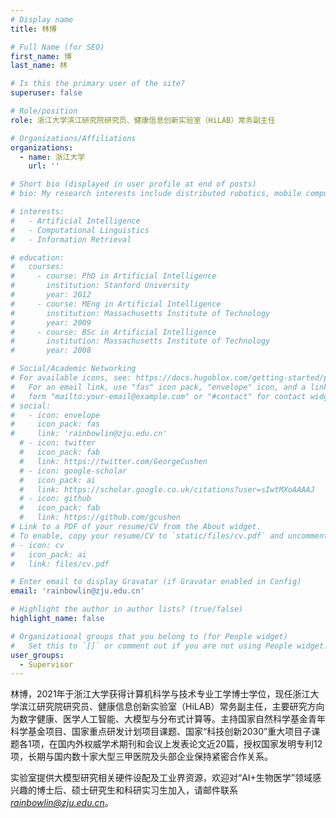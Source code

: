 ```yaml
---
# Display name
title: 林博

# Full Name (for SEO)
first_name: 博
last_name: 林

# Is this the primary user of the site?
superuser: false

# Role/position
role: 浙江大学滨江研究院研究员、健康信息创新实验室（HiLAB）常务副主任

# Organizations/Affiliations
organizations:
  - name: 浙江大学
    url: ''

# Short bio (displayed in user profile at end of posts)
# bio: My research interests include distributed robotics, mobile computing and programmable matter.

# interests:
#   - Artificial Intelligence
#   - Computational Linguistics
#   - Information Retrieval

# education:
#   courses:
#     - course: PhD in Artificial Intelligence
#       institution: Stanford University
#       year: 2012
#     - course: MEng in Artificial Intelligence
#       institution: Massachusetts Institute of Technology
#       year: 2009
#     - course: BSc in Artificial Intelligence
#       institution: Massachusetts Institute of Technology
#       year: 2008

# Social/Academic Networking
# For available icons, see: https://docs.hugoblox.com/getting-started/page-builder/#icons
#   For an email link, use "fas" icon pack, "envelope" icon, and a link in the
#   form "mailto:your-email@example.com" or "#contact" for contact widget.
# social:
#   - icon: envelope
#     icon_pack: fas
#     link: 'rainbowlin@zju.edu.cn'
  # - icon: twitter
  #   icon_pack: fab
  #   link: https://twitter.com/GeorgeCushen
  # - icon: google-scholar
  #   icon_pack: ai
  #   link: https://scholar.google.co.uk/citations?user=sIwtMXoAAAAJ
  # - icon: github
  #   icon_pack: fab
  #   link: https://github.com/gcushen
# Link to a PDF of your resume/CV from the About widget.
# To enable, copy your resume/CV to `static/files/cv.pdf` and uncomment the lines below.
# - icon: cv
#   icon_pack: ai
#   link: files/cv.pdf

# Enter email to display Gravatar (if Gravatar enabled in Config)
email: 'rainbowlin@zju.edu.cn'

# Highlight the author in author lists? (true/false)
highlight_name: false

# Organizational groups that you belong to (for People widget)
#   Set this to `[]` or comment out if you are not using People widget.
user_groups:
  - Supervisor
---
```


林博，2021年于浙江大学获得计算机科学与技术专业工学博士学位，现任浙江大学滨江研究院研究员、健康信息创新实验室（HiLAB）常务副主任，主要研究方向为数字健康、医学人工智能、大模型与分布式计算等。主持国家自然科学基金青年科学基金项目、国家重点研发计划项目课题、国家“科技创新2030”重大项目子课题各1项，在国内外权威学术期刊和会议上发表论文近20篇，授权国家发明专利12项，长期与国内数十家大型三甲医院及头部企业保持紧密合作关系。

实验室提供大模型研究相关硬件设配及工业界资源，欢迎对“AI+生物医学”领域感兴趣的博士后、硕士研究生和科研实习生加入，请邮件联系*rainbowlin@zju.edu.cn*。
